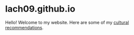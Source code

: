# lach09.github.io
Hello! Welcome to my website. Here are some of my [cultural recommendations](./cultural_rec.md).
